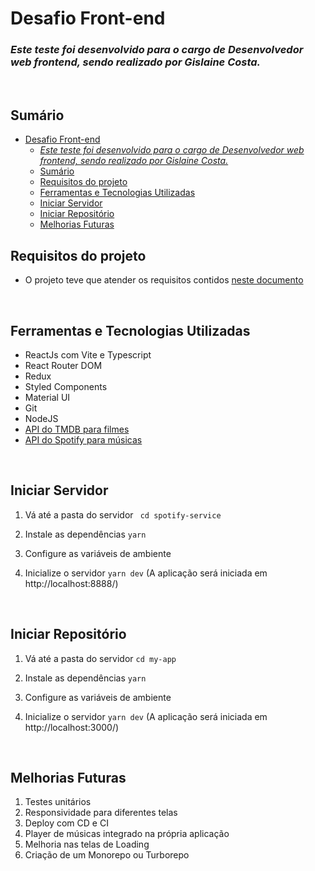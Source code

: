 
# Desafio Front-end

  

### *Este teste foi desenvolvido para o cargo de Desenvolvedor web frontend, sendo realizado por Gislaine Costa.* 

<br>
 

## Sumário

- [Desafio Front-end](#desafio-front-end)
    - [*Este teste foi desenvolvido para o cargo de Desenvolvedor web frontend, sendo realizado por Gislaine Costa.*](#este-teste-foi-desenvolvido-para-o-cargo-de-desenvolvedor-web-frontend-sendo-realizado-por-gislaine-costa)
  - [Sumário](#sumário)
  - [Requisitos do projeto](#requisitos-do-projeto)
  - [Ferramentas e Tecnologias Utilizadas](#ferramentas-e-tecnologias-utilizadas)
  - [Iniciar Servidor](#iniciar-servidor)
  - [Iniciar Repositório](#iniciar-repositório)
  - [Melhorias Futuras](#melhorias-futuras)

  

## Requisitos do projeto

- O projeto teve que atender os requisitos contidos [neste documento](https://drive.google.com/file/d/1OQD55GLKL1TwDXioUEz18hnNL1svqgQ6/view?usp=sharing)

<br>

  

## Ferramentas e Tecnologias Utilizadas

- ReactJs com Vite e Typescript
- React Router DOM
- Redux
- Styled Components
- Material UI
- Git
- NodeJS
-  [API do TMDB para filmes](https://developer.themoviedb.org/docs/getting-started)
- [API do Spotify para músicas](https://developer.spotify.com/)
<br>

## Iniciar Servidor
1. Vá até a pasta do servidor 
` cd spotify-service`

2. Instale as dependências
`yarn`

3. Configure as variáveis de ambiente

4. Inicialize o servidor
`yarn dev` (A aplicação será iniciada em http://localhost:8888/)

<br>


  
## Iniciar Repositório
1. Vá até a pasta do servidor 
`cd my-app`

2. Instale as dependências
`yarn`

3. Configure as variáveis de ambiente

4. Inicialize o servidor
`yarn dev` (A aplicação será iniciada em http://localhost:3000/)
<br>

## Melhorias Futuras

1. Testes unitários
2. Responsividade para diferentes telas
3. Deploy com CD e CI
4. Player de músicas integrado na própria aplicação
5. Melhoria nas telas de Loading
6. Criação de um Monorepo ou Turborepo